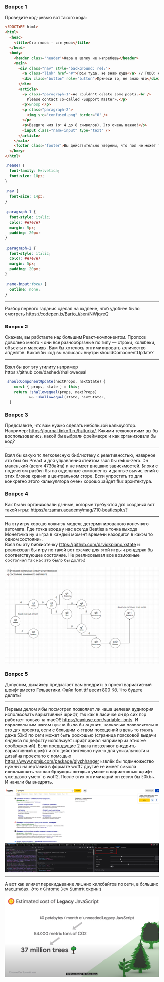 ### Вопрос 1
Проведите код-ревью вот такого кода:
```html
<!DOCTYPE html>
<html>
  <head>
    <title>Сто голов - сто умов</title>
  </head>
  <body>
    <header class="header">Жара в шапку не нагребешь</header>
    <main>
      <div class="nav" style="background: red;">
        <a class="link" href="#">Поди туда, не знаю куда</a> // TODO: define href
        <div class="button" role="button">Принеси то, не знаю что</div>
      </div>
      <article>
        <p class="paragraph-1">We couldn't delete some posts.<br />
          Please contact so-called «Support Master».</p>
        <p>&nbsp;</p>
        <p class="paragraph-2">
          <img src="confused.png" border="0" />
        </p>
        <p>Введите имя (от 4 до 8 символов). Это очень важно!</p>
        <input class="name-input" type="text" />
      </article>
    </main>
    <footer class="footer">Вы действительно уверены, что пол не может также быть потолком?</footer>
  </body>
</html>
```
```css
.header {
  font-family: Helvetica;
  font-size: 18px;
}

.nav {
  font-size: 14px;
}

.paragraph-1 {
  font-style: italic;
  color: #e7e7e7;
  margin: 5px;
  padding: 20px;
}

.paragraph-2 {
  font-style: italic;
  color: #e7e7e7;
  margin: 5px;
  padding: 20px;
}

.name-input:focus {
  outline: none;
}
```
---
Разбор первого задания сделал на кодпене, чтоб удобнее было смотреть 
https://codepen.io/Barto_i/pen/NWjqveQ

### Вопрос 2
Скажем, вы работаете над большим Реакт-компонентом. Пропсов довольно много и они все разнообразные по типу — строки, коллбеки, объекты и массивы. Вам бы хотелось оптимизировать количество апдейтов. Какой бы код вы написали внутри shouldComponentUpdate?

---

Взял бы вот эту утилиту например https://github.com/dashed/shallowequal
```js
 shouldComponentUpdate(nextProps, nextState) {
    const { props, state } = this;
    return !shallowequal(props, nextProps)
           && !shallowequal(state, nextState);
  }
```
### Вопрос 3
Представьте, что вам нужно сделать небольшой калькулятор. Например: https://journal.tinkoff.ru/halturka/. Какими технологиями вы бы воспользовались, какой бы выбрали фреймворк и как организовали бы код?

---
Взял бы какую то легковесную библиотеку с реактивностью, наверное это был бы Preact и для управления стейтом взял бы redux-zero. Он маленький (всего 473байта) и не имеет внешних зависимостей. Блоки с подсчетом разбил бы на отдельные компоненты и данные вычислений с этих блоков хранил в центральном сторе. Если упростить то для конкретно этого калькулятора очень хорошо зайдет flux архитектура.
### Вопрос 4
Как бы вы организовали данные, которые требуются для создания вот такой игры: https://arzamas.academy/mag/710-beatlesplus?

---
На эту игру хорошо ложится модель детерминированого конечного автомата. Где точка входа у нас всегда Beatles а точка выхода Монеточка ну и игра в каждый момент времени находится в каком то одном состоянии.  
Взял бы эту библиотечку https://github.com/davidkpiano/xstate и реализовал бы игру по такой вот схемке для этой игры и рендерил бы соответствующее состояние. 
Не реализовывал все возможные состояния так как это было бы долго:)

<div>
    <img align="center" src="https://github.com/Barto-dev/amplifer-test/blob/master/assets/pic_1.png?raw=true" alt="Logo" />
</div>

### Вопрос 5
Допустим, дизайнер предлагает вам внедрить в проект вариативный шрифт вместо Гельветики. Файл font.ttf весит 800 Кб. Что будете делать?

---
 Первым делом я бы посмотрел позволяет ли наша целевая аудитория использовать вариативный шрифт, так как в лисичке он до сих пор работает только на macOS https://caniuse.com/variable-fonts. 
И параллельным шагом нужно было бы оценить насколько позволительно это для проекта, если с большим к-ством посещений в день то гонять даже 50кб по сети может быть роскошью (страница поисковой выдачи яндекса по дефолту использует шрифт ариал например из этих же соображений). Если предыдущие 2 шага позволяют внедрить вариативный шрифт и 
это действительно нужно для уникальности и дизайна проекта то с помощью https://www.npmjs.com/package/glyphhanger извлёк бы подмножество нужных начертаний в формате woff2 другие не имеет 
смысла использовать так как браузеры которые умеют в вариативные шрифт уже давно умеют в woff2. После этих оптимизаций он весил бы 50kb~. И начали бы внедрять.
<div>
    <img align="center" src="https://github.com/Barto-dev/amplifer-test/blob/master/assets/pic_3.png?raw=true" alt="Logo" />
</div>

---
А вот как влияет перекидывание лишних килобайтов по сети, в больших масштабах. Это с Chrome Dev Summit скрин:)
<div>
    <img align="center" src="https://github.com/Barto-dev/amplifer-test/blob/master/assets/pic_2.png?raw=true" alt="Logo" />
</div>
